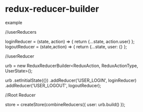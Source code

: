 # redux-reducer-builder


example 

//userReducers

loginReducer = (state, action) => { return {...state, action.user} };
logoutReducer = (state,action) => { return {...state, user: {} };

//userReducer

urb = new ReduxReducerBuilder<ReduxAction, ReduxActionType, UserState>();

urb
  .setInitialState({})
  .addReducer('USER_LOGIN', loginReducer)
  .addReducer('USER_LOGOUT', logoutReducer);
  
//Root Reducer

store = createStore(combineReducers({ user: urb.build() });
